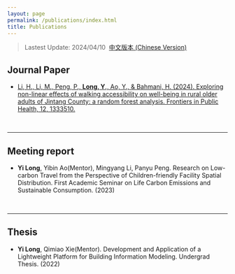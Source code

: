 ```yaml
---
layout: page
permalink: /publications/index.html
title: Publications
---
```


> Lastest Update: 2024/04/10&nbsp;  [中文版本 (Chinese Version)](https://longyistar.github.io/file/publications-zh/)

## Journal Paper

- [Li, H., Li, M., Peng, P., **Long, Y**., Ao, Y., & Bahmani, H. (2024). Exploring non-linear effects of walking accessibility on well-being in rural older adults of Jintang County: a random forest analysis. Frontiers in Public Health, 12, 1333510.](https://longyistar.github.io/mypaper/journal/fpubh-12-1333510.pdf)

  <br>

---

## Meeting report

- **Yi Long**, Yibin Ao(Mentor), Mingyang Li, Panyu Peng. Research on Low-carbon Travel from the Perspective of Children-friendly Facility Spatial Distribution. First Academic Seminar on Life Carbon Emissions and Sustainable Consumption. (2023)

  <br>

---

## Thesis

- **Yi Long**, Qimiao Xie(Mentor). Development and Application of a Lightweight Platform for Building Information Modeling. Undergrad Thesis. (2022)

  <br>
